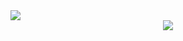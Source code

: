 <img src="https://capsule-render.vercel.app/api?type=waving&color=0%:ffabe1,100%:ffe6f7&height=290&section=header&text=welcome!&fontSize=70&fontColor=ffffff&desc=heeju's%20Github%20profile&fontAlignY=45" />

<center><a href="https://www.instagram.com/hh__moa/" target="_blank"><img src="https://img.shields.io/badge/instagram-C689C6?style=flat-square&logo=instagram&logoColor=white"></a></center>
